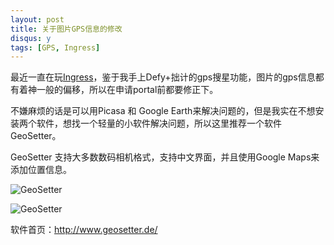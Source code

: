 ```yaml
---
layout: post
title: 关于图片GPS信息的修改
disqus: y
tags: [GPS, Ingress]
---
```


最近一直在玩<a href="http://www.ingress.com/">Ingress</a>，鉴于我手上Defy+拙计的gps搜星功能，图片的gps信息都有着神一般的偏移，所以在申请portal前都要修正下。

不嫌麻烦的话是可以用Picasa 和 Google Earth来解决问题的，但是我实在不想安装两个软件，想找一个轻量的小软件解决问题，所以这里推荐一个软件GeoSetter。

GeoSetter 支持大多数数码相机格式，支持中文界面，并且使用Google Maps来添加位置信息。

![GeoSetter](http://img14.poco.cn/mypoco/myphoto/20130307/00/6475791820130307004905045.png)

![GeoSetter](http://img14.poco.cn/mypoco/myphoto/20130307/00/6475791820130307004817078.png)

软件首页：<a href="http://www.geosetter.de/">http://www.geosetter.de/</a>

